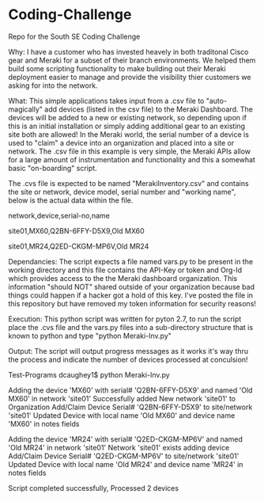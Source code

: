 # Coding-Challenge
Repo for the South SE Coding Challenge

Why: I have a customer who has invested heavely in both traditonal Cisco gear and Meraki for a subset of their branch environments. We helped them build some scripting functionality to make building out their Meraki deployment easier to manage and provide the visibility thier customers we asking for into the network.

What: This simple applications takes input from a .csv file to "auto-magically" add devices (listed in the csv file) to the Meraki Dashboard.  The devices will be added to a new or existing network, so depending upon if this is an initial installation or simply adding additional gear to an existing site both are allowed! In the Meraki world, the serial number of a device is used to "claim" a device into an organization and placed into a site or network.  The .csv file in this example is very simple, the Meraki APIs allow for a large amount of instrumentation and functionality and this a somewhat basic "on-boarding" script.

The .cvs file is expected to be named "MerakiInventory.csv" and contains the site or network, device model, serial number and "working name", below is the actual data within the file.

network,device,serial-no,name

site01,MX60,Q2BN-6FFY-D5X9,Old MX60

site01,MR24,Q2ED-CKGM-MP6V,Old MR24

Dependancies:
The script expects a file named vars.py to be present in the working directory and this file contains the API-Key or token and Org-Id which provides access to the the Meraki dashboard organization.  This information "should NOT" shared outside of your organization because bad things could happen if a hacker got a hold of this key.  I've posted the file in this repository but have removed my token information for security reasons!

Execution: 
This python script was written for pyton 2.7, to run the script place the .cvs file and the vars.py files into a sub-directory structure that is known to python and type "python Meraki-Inv.py"

Output:
The script will output progress messages as it works it's way thru the process and indicate the number of devices processed at conculsion!

Test-Programs dcaughey1$ python Meraki-Inv.py

Adding the device 'MX60' with serial# 'Q2BN-6FFY-D5X9' and named 'Old MX60' in network 'site01'
  Successfully added New network 'site01' to Organization
    Add/Claim Device Serial# 'Q2BN-6FFY-D5X9' to site/network 'site01'
    Updated Device with local name 'Old MX60' and device name 'MX60' in notes fields

Adding the device 'MR24' with serial# 'Q2ED-CKGM-MP6V' and named 'Old MR24' in network 'site01'
  Network 'site01' exists adding device
    Add/Claim Device Serial# 'Q2ED-CKGM-MP6V' to site/network 'site01'
    Updated Device with local name 'Old MR24' and device name 'MR24' in notes fields

Script completed successfully, Processed 2 devices


